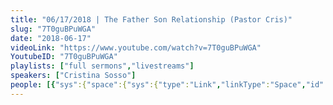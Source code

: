 ```yaml
---
title: "06/17/2018 | The Father Son Relationship (Pastor Cris)"
slug: "7T0guBPuWGA"
date: "2018-06-17"
videoLink: "https://www.youtube.com/watch?v=7T0guBPuWGA"
YoutubeID: "7T0guBPuWGA"
playlists: ["full sermons","livestreams"]
speakers: ["Cristina Sosso"]
people: [{"sys":{"space":{"sys":{"type":"Link","linkType":"Space","id":"vfgh62eq5a4k"}},"id":"3zLvufAtlKgiiGIaEYs4S4","type":"Entry","createdAt":"2018-02-23T06:16:18.990Z","updatedAt":"2018-03-29T06:21:52.070Z","environment":{"sys":{"id":"master","type":"Link","linkType":"Environment"}},"revision":14,"contentType":{"sys":{"type":"Link","linkType":"ContentType","id":"people"}},"locale":"en-US"},"fields":{"title":"Cristina Sosso","slug":"cristina-sosso","show":true,"firstName":"Cristina","lastName":"Sosso","position":"Executive Vice President & Co-Founder","bio":"Cristina Sosso founded Sons of God Ministries International (SOGMI) with her husband Michael back in 2002. With the inspiration of the Holy Spirit she opened the prophetic and business schools at SOGMI and spearheaded the start of the \"Empower A Leader, Empower A Nation\" Conference which has mentored and trained thousands of ministers and business leaders all over the world. She also hosts a weekly radio program called \"The Prophetic Voice of Our Time\" and is presently the Senior Pastor at Freedom Fellowship Church in San Antonio, Texas.","description":"Cristina Sosso founded Sons of God Ministries International (SOGMI) with her husband Michael back in 2002. With the inspiration of the Holy Spirit she opened the prophetic and business schools at SOGMI and spearheaded the start of the \"Empower A Leader...","mType":"Leader","profilePhoto":{"sys":{"space":{"sys":{"type":"Link","linkType":"Space","id":"vfgh62eq5a4k"}},"id":"96QJj81azCMMwMSuSuIEY","type":"Asset","createdAt":"2018-03-28T17:16:22.968Z","updatedAt":"2018-03-28T17:16:22.968Z","environment":{"sys":{"id":"master","type":"Link","linkType":"Environment"}},"revision":1,"locale":"en-US"},"fields":{"title":"Pastor Cris Portrait at FFCI","file":{"url":"//images.ctfassets.net/vfgh62eq5a4k/96QJj81azCMMwMSuSuIEY/cb10e257ae13a038cccff77963a9ac74/IMG_0293_Pastor_Cris_Portrait_at_FFCI.jpg","details":{"size":160088,"image":{"width":2000,"height":1333}},"fileName":"IMG_0293 Pastor Cris Portrait at FFCI.jpg","contentType":"image/jpeg"}}},"isAuthor":true,"isHost":true,"facebook":"https://facebook.com/PastorCristinaSosso"}}]
---
```


